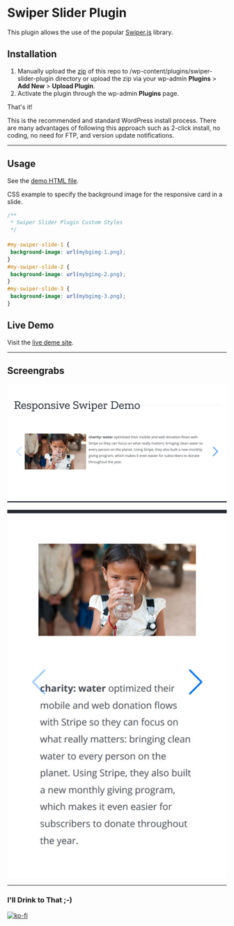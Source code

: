 # Swiper Slider Plugin

This plugin allows the use of the popular [Swiper.js](https://swiperjs.com/) library.
 
## Installation

1. Manually upload the [zip](swiper-slider-plugin.zip) of this repo to /wp-content/plugins/swiper-slider-plugin directory or upload the zip via your wp-admin **Plugins** > **Add New** > **Upload Plugin**.
2. Activate the plugin through the wp-admin **Plugins** page.

That's it!

This is the recommended and standard WordPress install process. There are many advantages of following this approach such as 2-click install, no coding, no need for FTP, and version update notifications.  

---

## Usage

See the [demo HTML file](swiper-slider-demo.html).

CSS example to specify the background image for the responsive card in a slide.

```css
/**
 * Swiper Slider Plugin Custom Styles
 */

#my-swiper-slide-1 {
 background-image: url(mybgimg-1.png);
}
#my-swiper-slide-2 {
 background-image: url(mybgimg-2.png);
}
#my-swiper-slide-3 {
 background-image: url(mybgimg-3.png);
}
```

## Live Demo

Visit the [live deme site](https://caughtmyeyedev.000webhostapp.com/responsive-swiper-demo).

---

## Screengrabs

![Desktop](screengrabs/Screenshot_2020-05-25-Responsive-Swiper-Demo-dt-1280w.jpg)

![Mobile](screengrabs/Screenshot_2020-05-25-Responsive-Swiper-Demo-mob-512w.jpg)

---

### I'll Drink to That ;-)

[![ko-fi](https://www.ko-fi.com/img/githubbutton_sm.svg)](https://ko-fi.com/D1D7YARD)